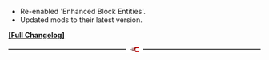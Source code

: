 




- Re-enabled 'Enhanced Block Entities'.
- Updated mods to their latest version.


**[[Full Changelog]](https://wiki.crismpack.net/modpacks/breakneck-optimized/changelog/1.20.6#v3.6.3)**

![CrismPack Spacer](https://github.com/CrismPack/CDN/blob/main/desc/breakneck/79ESzz1-tiny.png?raw=true)